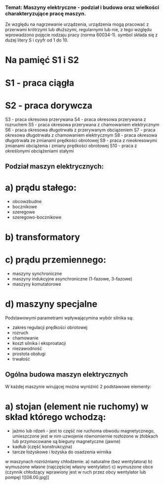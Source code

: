 ### Temat: Maszyny elektryczne - podział i budowa oraz wielkości charakteryzujące pracę maszyn. 

Ze względu na nagrzewanie urządzenia, urządzenia mogą pracować z przerwami krótrzymi lub dłuższymi, regularnymi lub nie, z tego względu wprowadzono pojęcie rodzaju pracy (norma 60034-1). symbol składa się z dużej litery S i cyyfr od 1 do 10.
# Na pamięć S1 i S2
# S1 - praca ciągła
# S2 - praca dorywcza 
S3 - praca okresowa przerywana 
S4 - praca okresowa przerywana z rozruchem
S5 - praca okresowa przerywana z chamowaniem elektrycznym 
S6 - praca okresowa długotrwała z przerywanym obciązeniem 
S7 - praca okresowa długotrwała z chamowaniem elektrycznym 
S8 - praca okresowa długotrwała ze zmianami prędkości obrotowej 
S9 - praca z nieokresowymi zmianami obciążenia i zmiany prędkości obrotowej 
S10 - praca z określonymi obciążeniami stałymi 

## Podział maszyn elektrycznych: 
# a) prądu stałego: 
- obcowzbudne
- bocznikowe 
- szeregowe 
- szeregowo-bocznikowe
# b) transformatory
# c) prądu przemiennego: 
- maszyny synchroniczne 
- maszyny indukcyjne asynchroniczne (1-fazowe, 3-fazowe)
- maszyny komutatorowe 
# d) maszyny specjalne

Podstawowymi parametrami wpływającymina wybór silnika są: 
- zakres regulacji prędkości obrotowej 
- rozruch
- chamowanie
- koszt silnika i eksproatacji
- niezawodność
- prostota obsługi
- trwałość

## Ogólna budowa maszyn elektrycznych 
W każdej maszynie wirującej można wyróżnić 2 podstawowe elementy:
# a) stojan (element nie ruchomy) w skład którego wchodzą:
- jażmo lub rdzeń - jest to część nie ruchoma obwodu magnetycznego, umieszczone jest w nim uzwojenie równomiernie rozłożone w żłobkach lub przymocowane są bieguny magnetyczne (jawne) 
- kadłub (część konstrukcyjna)
- tarcze łożyskowe i łożyska do osadzenia wirnika

w maszynach rozróżniamy chłodzenie:
a) naturalne (bez wentylatora)
b) wymuszone własne (najczęściej własny wentylator)
c) wymuszone obce (czynnik chłodzący wprawiony jest w ruch przez obcy wentylator lub pompę)
![[08.00.jpg]]
